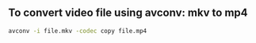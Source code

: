 ## To convert video file using avconv: mkv to mp4

```bash
avconv -i file.mkv -codec copy file.mp4
```
